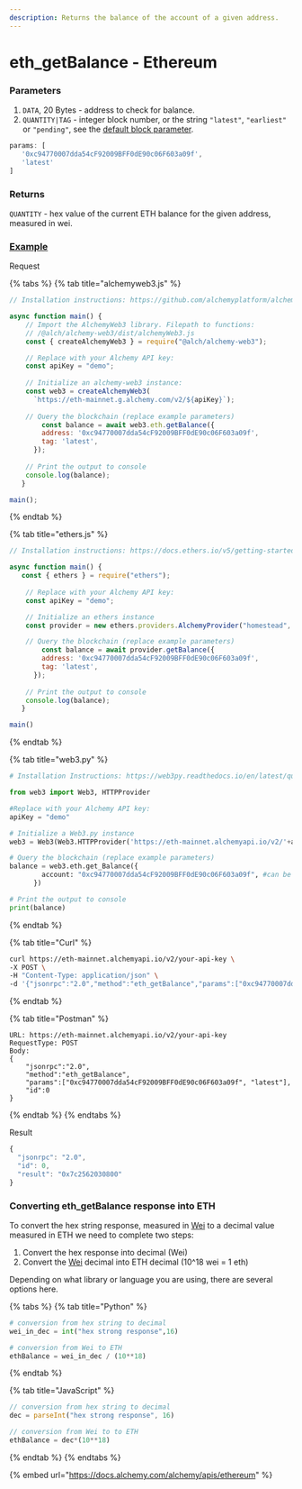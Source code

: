 ```yaml
---
description: Returns the balance of the account of a given address.
---
```


# eth\_getBalance - Ethereum

### Parameters

1. `DATA`, 20 Bytes - address to check for balance.
2. `QUANTITY|TAG` - integer block number, or the string `"latest"`, `"earliest"` or `"pending"`, see the [default block parameter](https://eth.wiki/json-rpc/API#the-default-block-parameter).

```javascript
params: [
   '0xc94770007dda54cF92009BFF0dE90c06F603a09f',
   'latest'
]
```

### Returns

`QUANTITY` - hex value of the current ETH balance for the given address, measured in wei.

### [Example](https://composer.alchemyapi.io/?composer\_state=%7B%22network%22%3A0%2C%22methodName%22%3A%22eth\_getBalance%22%2C%22paramValues%22%3A%5B%220xc94770007dda54cF92009BFF0dE90c06F603a09f%22%2C%22latest%22%5D%7D)

Request

{% tabs %}
{% tab title="alchemyweb3.js" %}
```javascript
// Installation instructions: https://github.com/alchemyplatform/alchemy-web3

async function main() {
    // Import the AlchemyWeb3 library. Filepath to functions: 
	// /@alch/alchemy-web3/dist/alchemyWeb3.js
	const { createAlchemyWeb3 } = require("@alch/alchemy-web3");

   	// Replace with your Alchemy API key:
	const apiKey = "demo";
	
	// Initialize an alchemy-web3 instance:
	const web3 = createAlchemyWeb3(
	  `https://eth-mainnet.g.alchemy.com/v2/${apiKey}`);
	
	// Query the blockchain (replace example parameters)
    	const balance = await web3.eth.getBalance({
	    address: '0xc94770007dda54cF92009BFF0dE90c06F603a09f',
		tag: 'latest',
	  }); 
    
	// Print the output to console
	console.log(balance);
   }

main();
```
{% endtab %}

{% tab title="ethers.js" %}
```javascript
// Installation instructions: https://docs.ethers.io/v5/getting-started/#installing

async function main() {
   const { ethers } = require("ethers");
   
	// Replace with your Alchemy API key:
	const apiKey = "demo";

	// Initialize an ethers instance
	const provider = new ethers.providers.AlchemyProvider("homestead", apiKey);

	// Query the blockchain (replace example parameters)
    	const balance = await provider.getBalance({
	    address: '0xc94770007dda54cF92009BFF0dE90c06F603a09f',
		tag: 'latest',
	  }); 
    
	// Print the output to console
	console.log(balance);
   }

main()
```
{% endtab %}

{% tab title="web3.py" %}
```python
# Installation Instructions: https://web3py.readthedocs.io/en/latest/quickstart.html#installation

from web3 import Web3, HTTPProvider

#Replace with your Alchemy API key:
apiKey = "demo"

# Initialize a Web3.py instance
web3 = Web3(Web3.HTTPProvider('https://eth-mainnet.alchemyapi.io/v2/'+apiKey))

# Query the blockchain (replace example parameters)
balance = web3.eth.get_Balance({
	    account: "0xc94770007dda54cF92009BFF0dE90c06F603a09f", #can be a checksum address or ENS
	  }) 

# Print the output to console
print(balance)
```
{% endtab %}

{% tab title="Curl" %}
```bash
curl https://eth-mainnet.alchemyapi.io/v2/your-api-key \
-X POST \
-H "Content-Type: application/json" \
-d '{"jsonrpc":"2.0","method":"eth_getBalance","params":["0xc94770007dda54cF92009BFF0dE90c06F603a09f", "latest"],"id":0}'
```
{% endtab %}

{% tab title="Postman" %}
```http
URL: https://eth-mainnet.alchemyapi.io/v2/your-api-key
RequestType: POST
Body: 
{
    "jsonrpc":"2.0",
    "method":"eth_getBalance",
    "params":["0xc94770007dda54cF92009BFF0dE90c06F603a09f", "latest"],
    "id":0
}
```
{% endtab %}
{% endtabs %}

Result

```javascript
{
  "jsonrpc": "2.0",
  "id": 0,
  "result": "0x7c2562030800"
}
```

### Converting eth\_getBalance response into ETH

To convert the hex string response, measured in [Wei](../../resources/web3-glossary.md#wei) to a decimal value measured in ETH we need to complete two steps:

1. Convert the hex response into decimal (Wei)
2. Convert the [Wei](../../resources/web3-glossary.md#wei) decimal into ETH decimal (10^18 wei = 1 eth)

Depending on what library or language you are using, there are several options here.

{% tabs %}
{% tab title="Python" %}
```python
# conversion from hex string to decimal
wei_in_dec = int("hex strong response",16)

# conversion from Wei to ETH
ethBalance = wei_in_dec / (10**18)
```
{% endtab %}

{% tab title="JavaScript" %}
```javascript
// conversion from hex string to decimal
dec = parseInt("hex strong response", 16)

// conversion from Wei to to ETH
ethBalance = dec*(10**18)
```
{% endtab %}
{% endtabs %}

{% embed url="https://docs.alchemy.com/alchemy/apis/ethereum" %}
